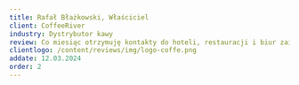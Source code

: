 ```yaml
---
title: Rafał Błażkowski, Właściciel
client: CoffeeRiver
industry: Dystrybutor kawy
review: Co miesiąc otrzymuję kontakty do hoteli, restauracji i biur zainteresowanych naszą kawą. System działa jak w zegarku.
clientlogo: /content/reviews/img/logo-coffe.png
addate: 12.03.2024
order: 2
---
```

